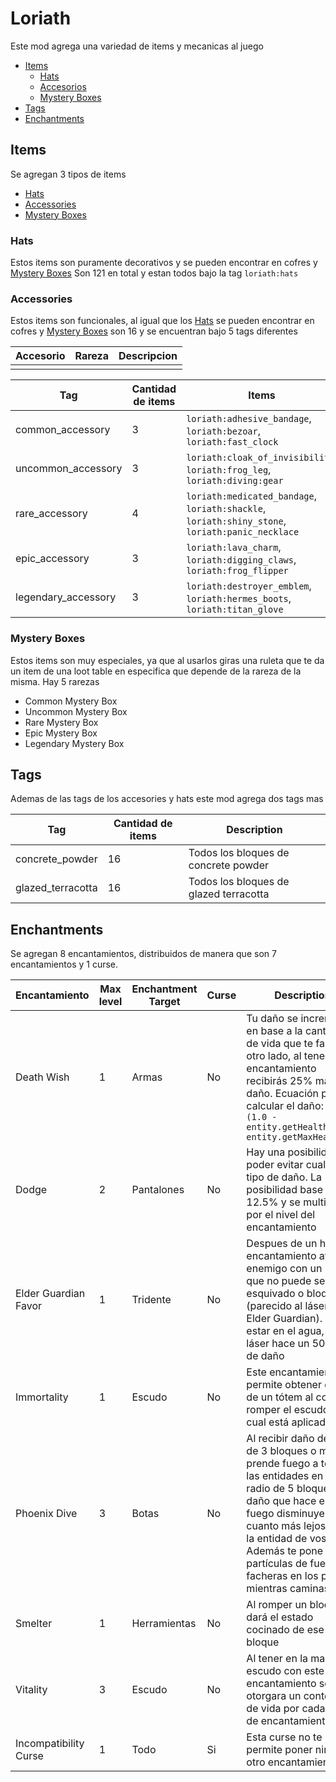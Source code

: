 # Loriath
Este mod agrega una variedad de items y mecanicas al juego

* [Items](#Items)
	* [Hats](#Hats)
	* [Accesorios](#Accessories)
	* [Mystery Boxes](#mystery-boxes)
* [Tags](#Tags)
* [Enchantments](#Enchantments)

## Items
Se agregan 3 tipos de items

* [Hats](#Hats)
* [Accessories](#Accessories)
* [Mystery Boxes](#mystery-boxes)

### Hats
Estos items son puramente decorativos y se pueden encontrar en cofres y [Mystery Boxes](#mystery-boxes)
Son 121 en total y estan todos bajo la tag `loriath:hats`

### Accessories
Estos items son funcionales, al igual que los [Hats](#Hats) se pueden encontrar en cofres y [Mystery Boxes](#mystery-boxes) son 16 y se encuentran bajo 5 tags diferentes

[comment]: <> (Terminar la tabla)

| Accesorio | Rareza | Descripcion |
| --------- | ------ | ----------- |
|           |        |             |

| Tag                 | Cantidad de items | Items                                                                                           |
| ------------------- | ----------------- | ----------------------------------------------------------------------------------------------- |
| common_accessory    | 3                 | `loriath:adhesive_bandage`, `loriath:bezoar`, `loriath:fast_clock`                              |
| uncommon_accessory  | 3                 | `loriath:cloak_of_invisibility`, `loriath:frog_leg`, `loriath:diving:gear`                      |
| rare_accessory      | 4                 | `loriath:medicated_bandage`, `loriath:shackle`, `loriath:shiny_stone`, `loriath:panic_necklace` |
| epic_accessory      | 3                 | `loriath:lava_charm`, `loriath:digging_claws`, `loriath:frog_flipper`                           |
| legendary_accessory | 3                 | `loriath:destroyer_emblem`, `loriath:hermes_boots`, `loriath:titan_glove`                                                                                                |

### Mystery Boxes
Estos items son muy especiales, ya que al usarlos giras una ruleta que te da un item de una loot table en especifica que depende de la rareza de la misma. Hay 5 rarezas
* Common Mystery Box
* Uncommon Mystery Box
* Rare Mystery Box
* Epic Mystery Box
* Legendary Mystery Box

## Tags
Ademas de las tags de los accesories y hats este mod agrega dos tags mas

| Tag               | Cantidad de items | Description                            |
| ----------------- | ----------------- | -------------------------------------- |
| concrete_powder   | 16                | Todos los bloques de concrete powder   |
| glazed_terracotta | 16                | Todos los bloques de glazed terracotta |

## Enchantments
Se agregan 8 encantamientos, distribuidos de manera que son 7 encantamientos y 1 curse.

| Encantamiento         | Max level | Enchantment Target | Curse | Description                                                                                                                                                                                                                                                               |
| --------------------- | --------- | ------------------ | ----- | ------------------------------------------------------------------------------------------------------------------------------------------------------------------------------------------------------------------------------------------------------------------------- |
| Death Wish            | 1         | Armas              | No    | Tu daño se incrementa en base a la cantidad de vida que te falta. Por otro lado, al tener este encantamiento recibirás 25% más de daño. Ecuación para calcular el daño: `1.0 + (1.0 - entity.getHealth() / entity.getMaxHealth())`                                          |
| Dodge                 | 2         | Pantalones         | No    | Hay una posibilidad de poder evitar cualquier tipo de daño. La posibilidad base es de 12.5% y se multiplica por el nivel del encantamiento                                                                                                                                |
| Elder Guardian Favor  | 1         | Tridente           | No    | Despues de un hit, este encantamiento ataca al enemigo con un láser que no puede ser esquivado o bloqueado (parecido al láser del Elder Guardian). Al estar en el agua, este láser hace un 50% más de daño                                                                |
| Immortality           | 1         | Escudo             | No    | Este encantamiento permite obtener el uso de un tótem al costo de romper el escudo en el cual está aplicado                                                                                                                                                               |
| Phoenix Dive          | 3         | Botas              | No    | Al recibir daño de caída de 3 bloques o más, prende fuego a todas las entidades en un radio de 5 bloques. El daño que hace este fuego disminuye cuanto más lejos esté la entidad de vos. Además te pone unas partículas de fuego re facheras en los pies mientras caminas |
| Smelter               | 1         | Herramientas       | No    | Al romper un bloque, te dará el estado cocinado de ese bloque                                                                                                                                                                                                             |
| Vitality              | 3         | Escudo             | No    | Al tener en la mano un escudo con este encantamiento se te otorgara un contenedor de vida por cada nivel de encantamiento                                                                                                                                                 |
| Incompatibility Curse | 1         | Todo               | Si    | Esta curse no te permite poner ningún otro encantamiento                                                                                                                                                                                                                  |
